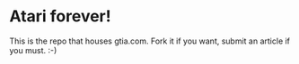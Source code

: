 # Atari forever!

This is the repo that houses gtia.com. Fork it if you want, submit an article if you must. :-)
